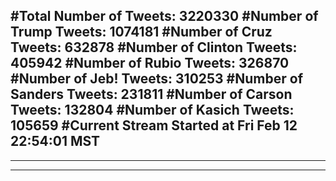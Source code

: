 #Total Number of Tweets: 3220330 
#Number of Trump Tweets: 1074181
#Number of Cruz Tweets: 632878
#Number of Clinton Tweets: 405942
#Number of Rubio Tweets: 326870
#Number of Jeb! Tweets: 310253
#Number of Sanders Tweets: 231811
#Number of Carson Tweets: 132804
#Number of Kasich Tweets: 105659
#Current Stream Started at Fri Feb 12 22:54:01 MST
---
---
---
